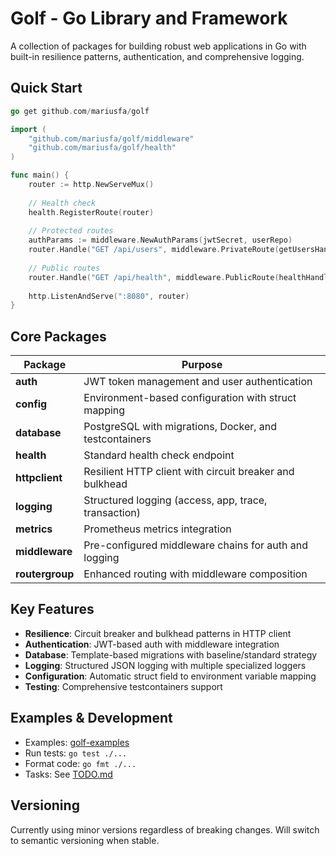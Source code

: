 # Golf - Go Library and Framework

A collection of packages for building robust web applications in Go with built-in resilience patterns, authentication, and comprehensive logging.

## Quick Start

```go
go get github.com/mariusfa/golf
```

```go
import (
    "github.com/mariusfa/golf/middleware"
    "github.com/mariusfa/golf/health"
)

func main() {
    router := http.NewServeMux()
    
    // Health check
    health.RegisterRoute(router)
    
    // Protected routes
    authParams := middleware.NewAuthParams(jwtSecret, userRepo)
    router.Handle("GET /api/users", middleware.PrivateRoute(getUsersHandler, authParams))
    
    // Public routes  
    router.Handle("GET /api/health", middleware.PublicRoute(healthHandler))
    
    http.ListenAndServe(":8080", router)
}
```

## Core Packages

| Package | Purpose |
|---------|---------|
| **auth** | JWT token management and user authentication |
| **config** | Environment-based configuration with struct mapping |
| **database** | PostgreSQL with migrations, Docker, and testcontainers |
| **health** | Standard health check endpoint |
| **httpclient** | Resilient HTTP client with circuit breaker and bulkhead |
| **logging** | Structured logging (access, app, trace, transaction) |
| **metrics** | Prometheus metrics integration |
| **middleware** | Pre-configured middleware chains for auth and logging |
| **routergroup** | Enhanced routing with middleware composition |

## Key Features

- **Resilience**: Circuit breaker and bulkhead patterns in HTTP client
- **Authentication**: JWT-based auth with middleware integration
- **Database**: Template-based migrations with baseline/standard strategy
- **Logging**: Structured JSON logging with multiple specialized loggers
- **Configuration**: Automatic struct field to environment variable mapping
- **Testing**: Comprehensive testcontainers support

## Examples & Development

- Examples: [golf-examples](https://github.com/mariusfa/golf-examples)
- Run tests: `go test ./...`
- Format code: `go fmt ./...`
- Tasks: See [TODO.md](TODO.md)

## Versioning

Currently using minor versions regardless of breaking changes. Will switch to semantic versioning when stable.

